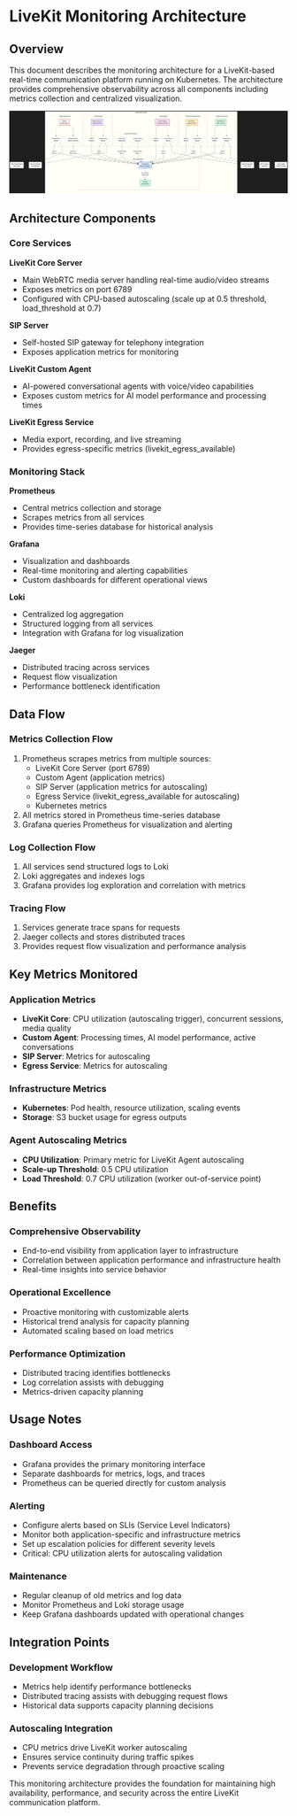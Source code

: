 # LiveKit Monitoring Architecture

## Overview

This document describes the monitoring architecture for a LiveKit-based real-time communication platform running on Kubernetes. The architecture provides comprehensive observability across all components including metrics collection and centralized visualization.

![](monitoring.png)

## Architecture Components

### Core Services

**LiveKit Core Server**
- Main WebRTC media server handling real-time audio/video streams
- Exposes metrics on port 6789
- Configured with CPU-based autoscaling (scale up at 0.5 threshold, load_threshold at 0.7)

**SIP Server**
- Self-hosted SIP gateway for telephony integration
- Exposes application metrics for monitoring

**LiveKit Custom Agent**
- AI-powered conversational agents with voice/video capabilities
- Exposes custom metrics for AI model performance and processing times

**LiveKit Egress Service**
- Media export, recording, and live streaming
- Provides egress-specific metrics (livekit_egress_available)



### Monitoring Stack

**Prometheus**
- Central metrics collection and storage
- Scrapes metrics from all services
- Provides time-series database for historical analysis

**Grafana**
- Visualization and dashboards
- Real-time monitoring and alerting capabilities
- Custom dashboards for different operational views

**Loki**
- Centralized log aggregation
- Structured logging from all services
- Integration with Grafana for log visualization

**Jaeger**
- Distributed tracing across services
- Request flow visualization
- Performance bottleneck identification

## Data Flow

### Metrics Collection Flow
1. Prometheus scrapes metrics from multiple sources:
   - LiveKit Core Server (port 6789)
   - Custom Agent (application metrics)
   - SIP Server (application metrics for autoscaling)
   - Egress Service (livekit_egress_available for autoscaling)
   - Kubernetes metrics
2. All metrics stored in Prometheus time-series database
3. Grafana queries Prometheus for visualization and alerting

### Log Collection Flow
1. All services send structured logs to Loki
2. Loki aggregates and indexes logs
3. Grafana provides log exploration and correlation with metrics

### Tracing Flow
1. Services generate trace spans for requests
2. Jaeger collects and stores distributed traces
3. Provides request flow visualization and performance analysis

## Key Metrics Monitored

### Application Metrics
- **LiveKit Core**: CPU utilization (autoscaling trigger), concurrent sessions, media quality
- **Custom Agent**: Processing times, AI model performance, active conversations
- **SIP Server**: Metrics for autoscaling
- **Egress Service**: Metrics for autoscaling

### Infrastructure Metrics
- **Kubernetes**: Pod health, resource utilization, scaling events
- **Storage**: S3 bucket usage for egress outputs

### Agent Autoscaling Metrics
- **CPU Utilization**: Primary metric for LiveKit Agent autoscaling
- **Scale-up Threshold**: 0.5 CPU utilization
- **Load Threshold**: 0.7 CPU utilization (worker out-of-service point)

## Benefits

### Comprehensive Observability
- End-to-end visibility from application layer to infrastructure
- Correlation between application performance and infrastructure health
- Real-time insights into service behavior

### Operational Excellence
- Proactive monitoring with customizable alerts
- Historical trend analysis for capacity planning
- Automated scaling based on load metrics

### Performance Optimization
- Distributed tracing identifies bottlenecks
- Log correlation assists with debugging
- Metrics-driven capacity planning

## Usage Notes

### Dashboard Access
- Grafana provides the primary monitoring interface
- Separate dashboards for metrics, logs, and traces
- Prometheus can be queried directly for custom analysis

### Alerting
- Configure alerts based on SLIs (Service Level Indicators)
- Monitor both application-specific and infrastructure metrics
- Set up escalation policies for different severity levels
- Critical: CPU utilization alerts for autoscaling validation

### Maintenance
- Regular cleanup of old metrics and log data
- Monitor Prometheus and Loki storage usage
- Keep Grafana dashboards updated with operational changes

## Integration Points

### Development Workflow
- Metrics help identify performance bottlenecks
- Distributed tracing assists with debugging request flows
- Historical data supports capacity planning decisions

### Autoscaling Integration
- CPU metrics drive LiveKit worker autoscaling
- Ensures service continuity during traffic spikes
- Prevents service degradation through proactive scaling

This monitoring architecture provides the foundation for maintaining high availability, performance, and security across the entire LiveKit communication platform.